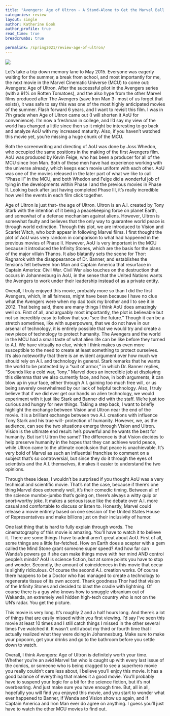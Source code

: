 ```yaml
---
title: "Avengers: Age of Ultron - A Stand-Alone to Get the Marvel Ball Rolling"
categories: review
layout: single
author: Katherine Book
author_profile: true
read_time: true
breadcrumbs: true

permalink: /spring2021/review-age-of-ultron/
---
```


<img src="{{site.baseurl}}/assets/images/age-of-ultron.PNG">

Let’s take a trip down memory lane to May 2015. Everyone was eagerly waiting for the summer, a break from school, and most importantly for me, the next movie in the Marvel Cinematic Universe (MCU) to come out: Avengers: Age of Ultron. After the successful pilot in the Avengers series (with a 91% on Rotten Tomatoes), and the also hype from the other Marvel films produced after The Avengers (save Iron Man 3- most of us forget that exists), it was safe to say this was one of the most highly anticipated movies of the summer.
Flash forward 6 years, and I want to revisit this film. I was in 7th grade when Age of Ultron came out (I will shorten it AoU for convenience). I’m now a freshman in college, and I’d say my view of the world has changed a little since then so it might be interesting to go back and analyze AoU with my increased maturity. Also, if you haven’t watched this movie yet, you’re missing a huge chunk of the MCU.

Both the screenwriting and directing of AoU was done by Joss Whedon, who occupied the same positions in the making of the first Avengers film. AoU was produced by Kevin Feige, who has been a producer for all of the MCU since Iron Man. Both of these men have had experience working with the universe already, which keeps each movie uniform with each other. AoU was one of the movies released in the later part of what we like to call “Phase II” in the MCU, and both Whedon and Feige did a wonderful job of tying in the developments within Phase I and the previous movies in Phase II. Looking back after just having completed Phase III, it’s really incredible how well the events in each film click together.

Age of Ultron is just that- the age of Ultron. Ultron is an A.I. created by Tony Stark with the intention of it being a peacekeeping force on planet Earth, and somewhat of a defense mechanism against aliens. However, Ultron is somewhat faulty and believes that the only way to guarantee world peace is through world extinction. Through this plot, we are introduced to Vision and Scarlet Witch, who both appear in following Marvel films. I first thought the plot of AoU was very random in comparison to what had happened in the previous movies of Phase II. However, AoU is very important in the MCU because it introduced the Infinity Stones, which are the basis for the plans of the major villain Thanos. It also blatantly sets the scene for Thor: Ragnarok with the disappearance of Dr. Banner, and establishes the tensions felt between Iron Man and Captain America that resurface in Captain America: Civil War. Civil War also touches on the destruction that occurs in Johannesburg in AoU, in the sense that the United Nations wants the Avengers to work under their leadership instead of as a private entity.

Overall, I truly enjoyed this movie, probably more so than I did the first Avengers, which, in all fairness, might have been because I have no clue what the Avengers were when my dad took my brother and I to see it in 2012. That being said, there are many things I think AoU does amazingly well on. First of all, and arguably most importantly, the plot is believable but not so incredibly easy to follow that you “see the future.” Though it can be a stretch sometimes, like with superpowers, that we do not have in our arsenal of technology, it is entirely possible that we would try and create a new piece of technology to protect humanity. The Avengers and the world in the MCU had a small taste of what alien life can be like before they turned to A.I. We have virtually no clue, which I think makes us even more susceptible to the need to create at least something to protect ourselves. It’s also noteworthy that there is an evident argument over how much we should rely on A.I. and technology in general. Stark remarks that he wants the world to be protected by a “suit of armor,” in which Dr. Banner replies, “Sounds like a cold war, Tony.” Marvel does an incredible job at displaying this dilemma that we also currently face, and how, in both arguments, it can blow up in your face, either through A.I. gaining too much free will, or us being severely overwhelmed by our lack of helpful technology. Also, I truly believe that if we did ever get our hands on alien technology, we would experiment with it just like Stark and Banner did with the staff. We’re just too curious and hungry for new things.
Taking a step back, I want to briefly highlight the exchange between Vision and Ultron near the end of the movie. It is a brilliant exchange between two A.I. creations with influence Tony Stark and his true will- protection of humanity. However, we, as the audience, can see the two situations emerge through Vision and Ultron. Vision is the ultimate end result: he’s powerful and he wants the best for humanity. But isn’t Ultron the same? The difference is that Vision decides to help preserve humanity in the hopes that they can achieve world peace, while Ultron came to the ultimate conclusion that peace is unachievable. It’s very bold of Marvel as such an influential franchise to comment on a subject that’s so controversial, but since they do it through the eyes of scientists and the A.I. themselves, it makes it easier to understand the two opinions.

Through these ideas, I wouldn’t be surprised if you thought AoU was a very technical and scientific movie. That’s not the case, because if there’s one thing Marvel does extremely well, it’s their comedic timing. Between all of the science mumbo-jumbo that’s going on, there’s always a witty quip or snort-worthy joke. It makes a serious issue like the debate over A.I. more casual and comfortable to discuss or listen to. Honestly, Marvel could release a movie entirely based on one session of the United States House of Representatives and make billions just on their inclusivity of humor.

One last thing that is hard to fully explain through words. The cinematography of this movie is amazing. You’ll have to watch it to believe it.
There are some things I have to admit aren’t great about AoU. First of all, some things are a little far-fetched. How on Earth does a scepter with a gem called the Mind Stone grant someone super speed? And how far can Wanda’s powers go if she can make things move with her mind AND control people’s minds? AoU is science fiction, but at some points you have to stop and wonder. Secondly, the amount of coincidences in this movie that occur is slightly ridiculous. Of course the second A.I. creation works. Of course there happens to be a Doctor who has managed to create a technology to regenerate tissue of its own accord. Thank goodness Thor had that vision of the Infinity Stones and decided to blast the cradle with lightning. Of course there is a guy who knows how to smuggle vibranium out of Wakanda, an extremely well hidden high-tech country who is not on the UN’s radar. You get the picture.

This movie is very long. It’s roughly 2 and a half hours long. And there’s a lot of things that are easily missed within you first viewing. I’d say I’ve seen this movie at least 10 times and I still catch things I missed in the other several times I’ve watched it. It wasn’t until about my third or fourth time that I actually realized what they were doing in Johannesburg. Make sure to make your popcorn, get your drinks and go to the bathroom before you settle down to watch.

Overall, I think Avengers: Age of Ultron is definitely worth your time. Whether you’re an avid Marvel fan who is caught up with every last issue of the comics, or someone who is being dragged to see a superhero movie you really couldn’t care less about, I believe you’ll enjoy this movie. It has a good balance of everything that makes it a good movie. You’ll probably have to suspend your logic for a bit for the science fiction, but it’s not overbearing. And just make sure you have enough time. But, all in all, hopefully you will find you enjoyed this movie, and you start to wonder what ever happened to Banner, if Wanda and Vision show up again, and if Captain America and Iron Man ever do agree on anything. I guess you’ll just have to watch the other MCU movies to find out.
